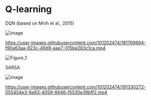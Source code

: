 # Q-learning

DQN (based on Mnih et al., 2015)

![image](https://user-images.githubusercontent.com/101202474/191333015-9565bc4d-0fea-4895-acf4-03f251181aa8.png)

https://user-images.githubusercontent.com/101202474/181769894-f90a63aa-923c-49d9-aae7-015be283c1ca.mp4

![Figure_1](https://user-images.githubusercontent.com/101202474/189382442-d65449b3-56cc-458d-9154-0c1dedd4f5e6.png)

SARSA

![image](https://user-images.githubusercontent.com/101202474/191333615-b5ad5f89-6de6-4a73-85b6-1f6bde4f62ee.png)

https://user-images.githubusercontent.com/101202474/191330272-055454e3-6e63-4059-8646-f5530e39bff2.mp4

